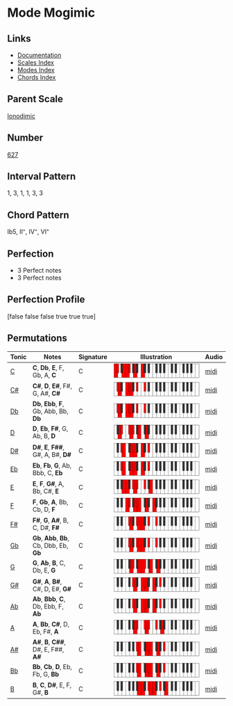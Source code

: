# Mode Mogimic

## Links

- [Documentation](README.md)
- [Scales Index](Scales.md)
- [Modes Index](Modes.md)
- [Chords Index](Chords.md)

## Parent Scale

[Ionodimic](ScaleIonodimic.md)

## Number

[627](https://ianring.com/musictheory/scales/627)

## Interval Pattern

1, 3, 1, 1, 3, 3

## Chord Pattern

Ib5, II⁺, IV⁺, VI⁺

## Perfection

- 3 Perfect notes
- 3 Perfect notes

## Perfection Profile

[false false false true true true]

## Permutations

| Tonic | Notes | Signature | Illustration | Audio |
|-------|-------|-----------|--------------|-------|
| [C](ModeCNaturalMogimic.md) | **C**, **Db**, **E**, F, Gb, A, **C** | C | ![CNaturalMogimic](ModeCNaturalMogimic.png) | [midi](https://github.com/edipermadi/music/blob/main/docs/ModeCNaturalMogimic.mid?raw=true) |
| [C#](ModeCSharpMogimic.md) | **C#**, **D**, **E#**, F#, G, A#, **C#** | C | ![CSharpMogimic](ModeCSharpMogimic.png) | [midi](https://github.com/edipermadi/music/blob/main/docs/ModeCSharpMogimic.mid?raw=true) |
| [Db](ModeDFlatMogimic.md) | **Db**, **Ebb**, **F**, Gb, Abb, Bb, **Db** | C | ![DFlatMogimic](ModeDFlatMogimic.png) | [midi](https://github.com/edipermadi/music/blob/main/docs/ModeDFlatMogimic.mid?raw=true) |
| [D](ModeDNaturalMogimic.md) | **D**, **Eb**, **F#**, G, Ab, B, **D** | C | ![DNaturalMogimic](ModeDNaturalMogimic.png) | [midi](https://github.com/edipermadi/music/blob/main/docs/ModeDNaturalMogimic.mid?raw=true) |
| [D#](ModeDSharpMogimic.md) | **D#**, **E**, **F##**, G#, A, B#, **D#** | C | ![DSharpMogimic](ModeDSharpMogimic.png) | [midi](https://github.com/edipermadi/music/blob/main/docs/ModeDSharpMogimic.mid?raw=true) |
| [Eb](ModeEFlatMogimic.md) | **Eb**, **Fb**, **G**, Ab, Bbb, C, **Eb** | C | ![EFlatMogimic](ModeEFlatMogimic.png) | [midi](https://github.com/edipermadi/music/blob/main/docs/ModeEFlatMogimic.mid?raw=true) |
| [E](ModeENaturalMogimic.md) | **E**, **F**, **G#**, A, Bb, C#, **E** | C | ![ENaturalMogimic](ModeENaturalMogimic.png) | [midi](https://github.com/edipermadi/music/blob/main/docs/ModeENaturalMogimic.mid?raw=true) |
| [F](ModeFNaturalMogimic.md) | **F**, **Gb**, **A**, Bb, Cb, D, **F** | C | ![FNaturalMogimic](ModeFNaturalMogimic.png) | [midi](https://github.com/edipermadi/music/blob/main/docs/ModeFNaturalMogimic.mid?raw=true) |
| [F#](ModeFSharpMogimic.md) | **F#**, **G**, **A#**, B, C, D#, **F#** | C | ![FSharpMogimic](ModeFSharpMogimic.png) | [midi](https://github.com/edipermadi/music/blob/main/docs/ModeFSharpMogimic.mid?raw=true) |
| [Gb](ModeGFlatMogimic.md) | **Gb**, **Abb**, **Bb**, Cb, Dbb, Eb, **Gb** | C | ![GFlatMogimic](ModeGFlatMogimic.png) | [midi](https://github.com/edipermadi/music/blob/main/docs/ModeGFlatMogimic.mid?raw=true) |
| [G](ModeGNaturalMogimic.md) | **G**, **Ab**, **B**, C, Db, E, **G** | C | ![GNaturalMogimic](ModeGNaturalMogimic.png) | [midi](https://github.com/edipermadi/music/blob/main/docs/ModeGNaturalMogimic.mid?raw=true) |
| [G#](ModeGSharpMogimic.md) | **G#**, **A**, **B#**, C#, D, E#, **G#** | C | ![GSharpMogimic](ModeGSharpMogimic.png) | [midi](https://github.com/edipermadi/music/blob/main/docs/ModeGSharpMogimic.mid?raw=true) |
| [Ab](ModeAFlatMogimic.md) | **Ab**, **Bbb**, **C**, Db, Ebb, F, **Ab** | C | ![AFlatMogimic](ModeAFlatMogimic.png) | [midi](https://github.com/edipermadi/music/blob/main/docs/ModeAFlatMogimic.mid?raw=true) |
| [A](ModeANaturalMogimic.md) | **A**, **Bb**, **C#**, D, Eb, F#, **A** | C | ![ANaturalMogimic](ModeANaturalMogimic.png) | [midi](https://github.com/edipermadi/music/blob/main/docs/ModeANaturalMogimic.mid?raw=true) |
| [A#](ModeASharpMogimic.md) | **A#**, **B**, **C##**, D#, E, F##, **A#** | C | ![ASharpMogimic](ModeASharpMogimic.png) | [midi](https://github.com/edipermadi/music/blob/main/docs/ModeASharpMogimic.mid?raw=true) |
| [Bb](ModeBFlatMogimic.md) | **Bb**, **Cb**, **D**, Eb, Fb, G, **Bb** | C | ![BFlatMogimic](ModeBFlatMogimic.png) | [midi](https://github.com/edipermadi/music/blob/main/docs/ModeBFlatMogimic.mid?raw=true) |
| [B](ModeBNaturalMogimic.md) | **B**, **C**, **D#**, E, F, G#, **B** | C | ![BNaturalMogimic](ModeBNaturalMogimic.png) | [midi](https://github.com/edipermadi/music/blob/main/docs/ModeBNaturalMogimic.mid?raw=true) |
